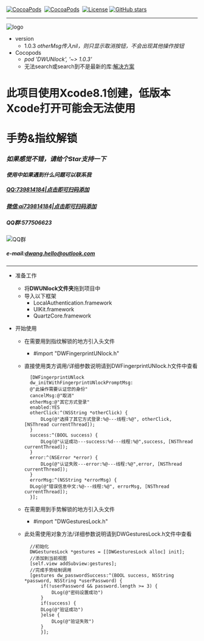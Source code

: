 [![CocoaPods](http://img.shields.io/cocoapods/v/DWUNlock.svg?style=flat)](http://cocoapods.org/?q=DWUNlock)&nbsp;
[![CocoaPods](http://img.shields.io/cocoapods/p/DWUNlock.svg?style=flat)](http://cocoapods.org/?q=DWUNlock)&nbsp;
[![License](https://img.shields.io/cocoapods/l/DWUNlock.svg?style=flat)](http://cocoapods.org/pods/DWUNlock) 
[![GitHub stars](https://img.shields.io/github/stars/dwanghello/DWUNlock.svg)](https://github.com/asiosldh/DWUNlock/stargazers)

---
![logo](https://github.com/dwanghello/DWUNlock/blob/master/logo.png)

- version
    - 1.0.3 *otherMsg传入nil，则只显示取消按钮，不会出现其他操作按钮*
- Cocopods
    - *pod 'DWUNlock', '~> 1.0.3'*
    - 无法search或search到不是最新的库:[解决方案](http://www.jianshu.com/p/1fc730b0edc7)
    

# 此项目使用Xcode8.1创建，低版本Xcode打开可能会无法使用
# 手势&amp;指纹解锁
### *如果感觉不错，请给个Star支持一下*
#### *使用中如果遇到什么问题可以联系我*
##### *[QQ:739814184|点击即可扫码添加](https://github.com/dwanghello/DWTransform/blob/master/QQ.png)* 
##### *[微信:ai739814184|点击即可扫码添加](https://github.com/dwanghello/DWTransform/blob/master/WeChat.png)*
##### *QQ群:577506623*
![QQ群](https://github.com/dwanghello/DWTransform/blob/master/QQ群.png)
##### *e-mail:dwang.hello@outlook.com*

---
- 准备工作
    - 将<strong>DWUNlock文件夹</strong>拖到项目中
    - 导入以下框架
        - LocalAuthentication.framework
        - UIKit.framework
        - QuartzCore.framework

- 开始使用
    - 在需要用到指纹解锁的地方引入头文件
        - #import "DWFingerprintUNlock.h"
    - 直接使用类方调用/详细参数说明请到DWFingerprintUNlock.h文件中查看
    
            [DWFingerprintUNlock
            dw_initWithFingerprintUNlockPromptMsg:
            @"此操作需要认证您的身份"
            cancelMsg:@"取消"
            otherMsg:@"其它方式登录" 
            enabled:YES
            otherClick:^(NSString *otherClick) {
                DLog(@"选择了其它方式登录:%@---线程:%@", otherClick, [NSThread currentThread]);
            } 
            success:^(BOOL success) {
                DLog(@"认证成功---success:%d---线程:%@",success, [NSThread currentThread]);
            } 
            error:^(NSError *error) {
                DLog(@"认证失败---error:%@---线程:%@",error, [NSThread currentThread]);
            } 
            errorMsg:^(NSString *errorMsg) {
            DLog(@"错误信息中文:%@---线程:%@", errorMsg, [NSThread currentThread]);   
            }];
            

    - 在需要用到手势解锁的地方引入头文件
        - #import "DWGesturesLock.h"
    
    - 此处需使用对象方法/详细参数说明请到DWGesturesLock.h文件中查看
    
            //初始化
            DWGesturesLock *gestures = [[DWGesturesLock alloc] init];
            //添加到当前视图
            [self.view addSubview:gestures];
            //完成手势绘制调用
            [gestures dw_passwordSuccess:^(BOOL success, NSString *password, NSString *userPassword) {
                if(!userPassword && password.length >= 3) {
                    DLog(@"密码设置成功")
                }
                if(success) {
                DLog(@"验证成功")
                }else {
                    DLog(@"验证失败")
                }
                }];


